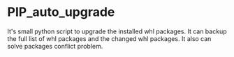 # PIP_auto_upgrade
It's small python script to upgrade the installed whl packages. It can backup the full list of whl packages and the changed whl packages.
It also can solve packages conflict problem. 
